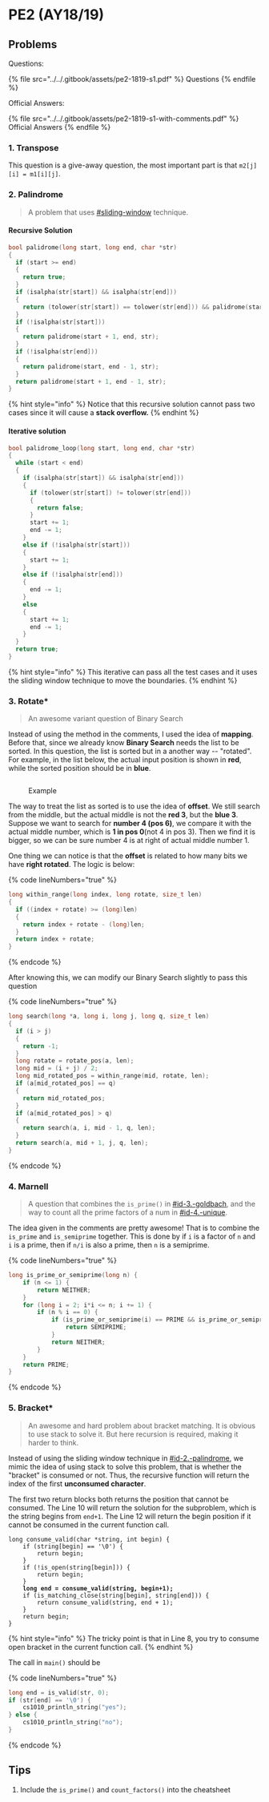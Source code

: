 # PE2 (AY18/19)

## Problems

Questions:

{% file src="../../.gitbook/assets/pe2-1819-s1.pdf" %}
Questions
{% endfile %}

Official Answers:

{% file src="../../.gitbook/assets/pe2-1819-s1-with-comments.pdf" %}
Official Answers
{% endfile %}

### 1. Transpose

This question is a give-away question, the most important part is that `m2[j][i] = m1[i][j]`.

### 2. Palindrome

> A problem that uses [#sliding-window](../pe1-review/#sliding-window "mention") technique.

#### Recursive Solution

```c
bool palidrome(long start, long end, char *str)
{
  if (start >= end)
  {
    return true;
  }
  if (isalpha(str[start]) && isalpha(str[end]))
  {
    return (tolower(str[start]) == tolower(str[end])) && palidrome(start + 1, end - 1, str);
  }
  if (!isalpha(str[start]))
  {
    return palidrome(start + 1, end, str);
  }
  if (!isalpha(str[end]))
  {
    return palidrome(start, end - 1, str);
  }
  return palidrome(start + 1, end - 1, str);
}
```

{% hint style="info" %}
Notice that this recursive solution cannot pass two cases since it will cause a **stack overflow.**
{% endhint %}

#### Iterative solution

```c
bool palidrome_loop(long start, long end, char *str)
{
  while (start < end)
  {
    if (isalpha(str[start]) && isalpha(str[end]))
    {
      if (tolower(str[start]) != tolower(str[end]))
      {
        return false;
      }
      start += 1;
      end -= 1;
    }
    else if (!isalpha(str[start]))
    {
      start += 1;
    }
    else if (!isalpha(str[end]))
    {
      end -= 1;
    }
    else
    {
      start += 1;
      end -= 1;
    }
  }
  return true;
}
```

{% hint style="info" %}
This iterative can pass all the test cases and it uses the sliding window technique to move the boundaries.
{% endhint %}

### 3. Rotate\*

> An awesome variant question of Binary Search

Instead of using the method in the comments, I used the idea of **mapping**. Before that, since we already know **Binary Search** needs the list to be sorted. In this question, the list is sorted but in a another way -- "rotated". For example, in the list below, the actual input position is shown in **red**, while the sorted position should be in **blue**.

<figure><picture><source srcset="../../.gitbook/assets/pe2-1819-q3-dark.png" media="(prefers-color-scheme: dark)"><img src="../../.gitbook/assets/pe2-1819-q3-light.png" alt=""></picture><figcaption><p>Example</p></figcaption></figure>

The way to treat the list as sorted is to use the idea of **offset**. We still search from the middle, but the actual middle is not the **red 3**, but the **blue 3**. Suppose we want to search for **number 4 (pos 6)**, we compare it with the actual middle number, which is **1 in pos 0**(not 4 in pos 3). Then we find it is bigger, so we can be sure number 4 is at right of actual middle number 1.

One thing we can notice is that the **offset** is related to how many bits we have **right rotated**. The logic is below:

{% code lineNumbers="true" %}
```c
long within_range(long index, long rotate, size_t len)
{
  if ((index + rotate) >= (long)len)
  {
    return index + rotate - (long)len;
  }
  return index + rotate;
}
```
{% endcode %}

After knowing this, we can modify our Binary Search slightly to pass this question

{% code lineNumbers="true" %}
```c
long search(long *a, long i, long j, long q, size_t len)
{
  if (i > j)
  {
    return -1;
  }
  long rotate = rotate_pos(a, len);
  long mid = (i + j) / 2;
  long mid_rotated_pos = within_range(mid, rotate, len);
  if (a[mid_rotated_pos] == q)
  {
    return mid_rotated_pos;
  }
  if (a[mid_rotated_pos] > q)
  {
    return search(a, i, mid - 1, q, len);
  }
  return search(a, mid + 1, j, q, len);
}
```
{% endcode %}

### 4. Marnell

> A question that combines the `is_prime()` in [#id-3.-goldbach](../midterm-pe/pe1-ay18-19.md#id-3.-goldbach "mention"), and the way to count all the prime factors of a num in [#id-4.-unique](../midterm-pe/pe1-ay20-21.md#id-4.-unique "mention").

The idea given in the comments are pretty awesome! That is to combine the `is_prime` and `is_semiprime` together. This is done by if `i` is a factor of `n` and `i` is a prime, then if `n/i` is also a prime, then `n` is a semiprime.

{% code lineNumbers="true" %}
```c
long is_prime_or_semiprime(long n) {
    if (n <= 1) {
        return NEITHER;
    }
    for (long i = 2; i*i <= n; i += 1) {
        if (n % i == 0) {
            if (is_prime_or_semiprime(i) == PRIME && is_prime_or_semiprime(n/i) == PRIME) {
                return SEMIPRIME;
            }
            return NEITHER;
        }
    }
    return PRIME;
}
```
{% endcode %}

### 5. Bracket\*

> An awesome and hard problem about bracket matching. It is obvious to use stack to solve it. But here recursion is required, making it harder to think.

Instead of using the sliding window technique in [#id-2.-palindrome](pe2-ay18-19.md#id-2.-palindrome "mention"), we mimic the idea of using stack to solve this problem, that is whether the "bracket" is consumed or not. Thus, the recursive function will return the index of the first **unconsumed character**.

The first two return blocks both returns the position that cannot be consumed. The Line 10 will return the solution for the subproblem, which is the string begins from `end+1`. The Line 12 will return the begin position if it cannot be consumed in the current function call.

<pre class="language-c" data-line-numbers><code class="lang-c">long consume_valid(char *string, int begin) {
    if (string[begin] == '\0') {
        return begin;
    }
    if (!is_open(string[begin])) {
        return begin;
    }
<strong>    long end = consume_valid(string, begin+1);
</strong>    if (is_matching_close(string[begin], string[end])) {
        return consume_valid(string, end + 1);
    }
    return begin;
}
</code></pre>

{% hint style="info" %}
The tricky point is that in Line 8, you try to consume open bracket in the current function call.
{% endhint %}

The call in `main()` should be

{% code lineNumbers="true" %}
```c
long end = is_valid(str, 0);
if (str[end] == '\0') {
    cs1010_println_string("yes");
} else {
    cs1010_println_string("no");
}
```
{% endcode %}

## Tips

1. Include the `is_prime()` and `count_factors()` into the cheatsheet
